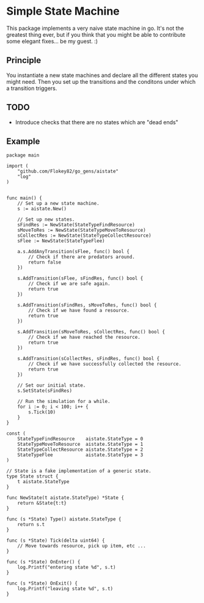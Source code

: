 # Simple State Machine
This package implements a very naive state machine in go. It's not the greatest thing ever, but if you think that you might be able to contribute some elegant fixes... be my guest. :)

## Principle
You instantiate a new state machines and declare all the different states you might need. Then you set up the transitions and the conditons under which a transition triggers.

## TODO
* Introduce checks that there are no states which are "dead ends"

## Example

```golang
package main

import (
	"github.com/Flokey82/go_gens/aistate"
	"log"
)


func main() {
	// Set up a new state machine.
	s := aistate.New()

	// Set up new states.
	sFindRes := NewState(StateTypeFindResource)
	sMoveToRes := NewState(StateTypeMoveToResource)
	sCollectRes := NewState(StateTypeCollectResource)
	sFlee := NewState(StateTypeFlee)

	a.s.AddAnyTransition(sFlee, func() bool {
		// Check if there are predators around.
		return false
	})

	s.AddTransition(sFlee, sFindRes, func() bool {
		// Check if we are safe again.
		return true
	})

	s.AddTransition(sFindRes, sMoveToRes, func() bool {
		// Check if we have found a resource.
		return true
	})

	s.AddTransition(sMoveToRes, sCollectRes, func() bool {
		// Check if we have reached the resource.
		return true
	})

	s.AddTransition(sCollectRes, sFindRes, func() bool {
		// Check if we have successfully collected the resource.
		return true
	})

	// Set our initial state.
	s.SetState(sFindRes)

	// Run the simulation for a while.
	for i := 0; i < 100; i++ {
		s.Tick(10)
	}
}

const (
	StateTypeFindResource    aistate.StateType = 0
	StateTypeMoveToResource  aistate.StateType = 1
	StateTypeCollectResource aistate.StateType = 2
	StateTypeFlee            aistate.StateType = 3
)

// State is a fake implementation of a generic state.
type State struct {
	t aistate.StateType
}

func NewState(t aistate.StateType) *State {
	return &State{t:t}
}

func (s *State) Type() aistate.StateType {
	return s.t
}

func (s *State) Tick(delta uint64) {
	// Move towards resource, pick up item, etc ...
}

func (s *State) OnEnter() {
	log.Printf("entering state %d", s.t)
}

func (s *State) OnExit() {
	log.Printf("leaving state %d", s.t)
}
```